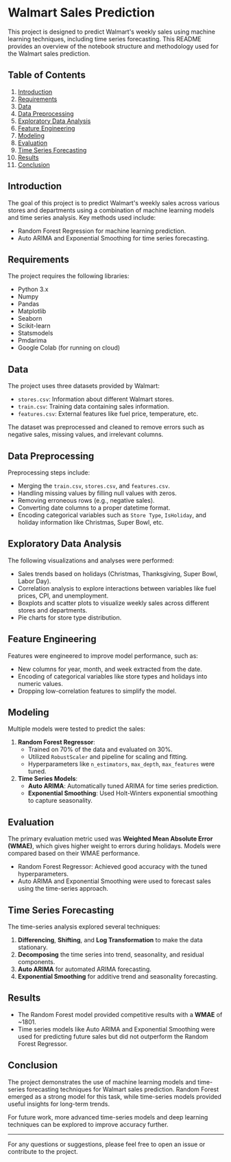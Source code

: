 # Walmart Sales Prediction

This project is designed to predict Walmart's weekly sales using machine learning techniques, including time series forecasting. This README provides an overview of the notebook structure and methodology used for the Walmart sales prediction.

## Table of Contents

1. [Introduction](#introduction)
2. [Requirements](#requirements)
3. [Data](#data)
4. [Data Preprocessing](#data-preprocessing)
5. [Exploratory Data Analysis](#exploratory-data-analysis)
6. [Feature Engineering](#feature-engineering)
7. [Modeling](#modeling)
8. [Evaluation](#evaluation)
9. [Time Series Forecasting](#time-series-forecasting)
10. [Results](#results)
11. [Conclusion](#conclusion)

## Introduction

The goal of this project is to predict Walmart's weekly sales across various stores and departments using a combination of machine learning models and time series analysis. Key methods used include:
- Random Forest Regression for machine learning prediction.
- Auto ARIMA and Exponential Smoothing for time series forecasting.

## Requirements

The project requires the following libraries:
- Python 3.x
- Numpy
- Pandas
- Matplotlib
- Seaborn
- Scikit-learn
- Statsmodels
- Pmdarima
- Google Colab (for running on cloud)

## Data

The project uses three datasets provided by Walmart:
- `stores.csv`: Information about different Walmart stores.
- `train.csv`: Training data containing sales information.
- `features.csv`: External features like fuel price, temperature, etc.

The dataset was preprocessed and cleaned to remove errors such as negative sales, missing values, and irrelevant columns.

## Data Preprocessing

Preprocessing steps include:
- Merging the `train.csv`, `stores.csv`, and `features.csv`.
- Handling missing values by filling null values with zeros.
- Removing erroneous rows (e.g., negative sales).
- Converting date columns to a proper datetime format.
- Encoding categorical variables such as `Store Type`, `IsHoliday`, and holiday information like Christmas, Super Bowl, etc.

## Exploratory Data Analysis

The following visualizations and analyses were performed:
- Sales trends based on holidays (Christmas, Thanksgiving, Super Bowl, Labor Day).
- Correlation analysis to explore interactions between variables like fuel prices, CPI, and unemployment.
- Boxplots and scatter plots to visualize weekly sales across different stores and departments.
- Pie charts for store type distribution.

## Feature Engineering

Features were engineered to improve model performance, such as:
- New columns for year, month, and week extracted from the date.
- Encoding of categorical variables like store types and holidays into numeric values.
- Dropping low-correlation features to simplify the model.

## Modeling

Multiple models were tested to predict the sales:
1. **Random Forest Regressor**: 
   - Trained on 70% of the data and evaluated on 30%.
   - Utilized `RobustScaler` and pipeline for scaling and fitting.
   - Hyperparameters like `n_estimators`, `max_depth`, `max_features` were tuned.
2. **Time Series Models**:
   - **Auto ARIMA**: Automatically tuned ARIMA for time series prediction.
   - **Exponential Smoothing**: Used Holt-Winters exponential smoothing to capture seasonality.

## Evaluation

The primary evaluation metric used was **Weighted Mean Absolute Error (WMAE)**, which gives higher weight to errors during holidays. Models were compared based on their WMAE performance.

- Random Forest Regressor: Achieved good accuracy with the tuned hyperparameters.
- Auto ARIMA and Exponential Smoothing were used to forecast sales using the time-series approach.

## Time Series Forecasting

The time-series analysis explored several techniques:
1. **Differencing**, **Shifting**, and **Log Transformation** to make the data stationary.
2. **Decomposing** the time series into trend, seasonality, and residual components.
3. **Auto ARIMA** for automated ARIMA forecasting.
4. **Exponential Smoothing** for additive trend and seasonality forecasting.

## Results

- The Random Forest model provided competitive results with a **WMAE** of ~1801.
- Time series models like Auto ARIMA and Exponential Smoothing were used for predicting future sales but did not outperform the Random Forest Regressor.

## Conclusion

The project demonstrates the use of machine learning models and time-series forecasting techniques for Walmart sales prediction. Random Forest emerged as a strong model for this task, while time-series models provided useful insights for long-term trends.

For future work, more advanced time-series models and deep learning techniques can be explored to improve accuracy further.

---

For any questions or suggestions, please feel free to open an issue or contribute to the project.
